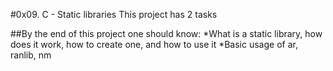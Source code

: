 #0x09. C - Static libraries
This project has 2 tasks

##By the end of this project one should know:
*What is a static library, how does it work, how to create one, and how to use it
*Basic usage of ar, ranlib, nm

